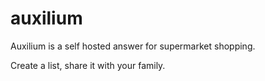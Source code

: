 # auxilium

Auxilium is a self hosted answer for supermarket shopping.

Create a list, share it with your family.